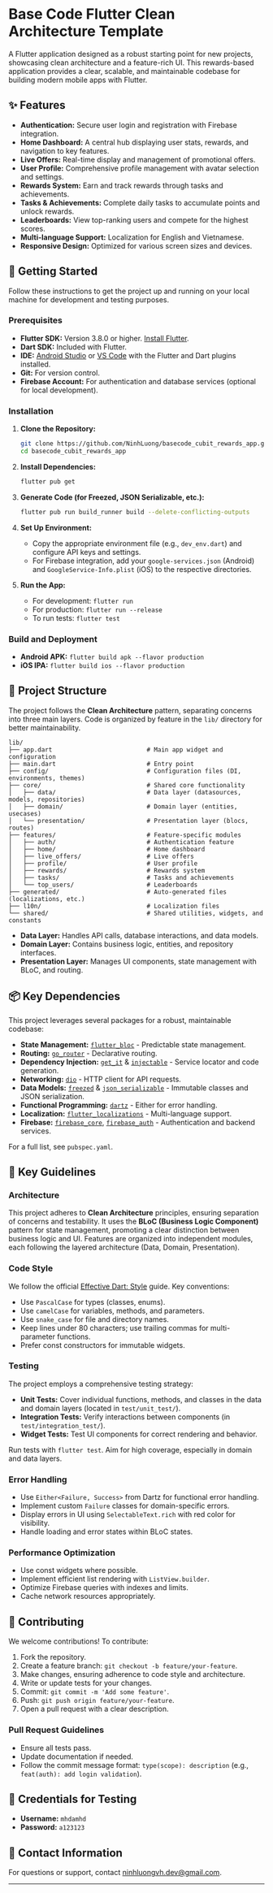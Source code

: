 # Base Code Flutter Clean Architecture Template

A Flutter application designed as a robust starting point for new projects, showcasing clean architecture and a feature-rich UI. This rewards-based application provides a clear, scalable, and maintainable codebase for building modern mobile apps with Flutter.

## ✨ Features

- **Authentication:** Secure user login and registration with Firebase integration.
- **Home Dashboard:** A central hub displaying user stats, rewards, and navigation to key features.
- **Live Offers:** Real-time display and management of promotional offers.
- **User Profile:** Comprehensive profile management with avatar selection and settings.
- **Rewards System:** Earn and track rewards through tasks and achievements.
- **Tasks & Achievements:** Complete daily tasks to accumulate points and unlock rewards.
- **Leaderboards:** View top-ranking users and compete for the highest scores.
- **Multi-language Support:** Localization for English and Vietnamese.
- **Responsive Design:** Optimized for various screen sizes and devices.

## 🚀 Getting Started

Follow these instructions to get the project up and running on your local machine for development and testing purposes.

### Prerequisites

- **Flutter SDK:** Version 3.8.0 or higher. [Install Flutter](https://flutter.dev/docs/get-started/install).
- **Dart SDK:** Included with Flutter.
- **IDE:** [Android Studio](https://developer.android.com/studio) or [VS Code](https://code.visualstudio.com/) with the Flutter and Dart plugins installed.
- **Git:** For version control.
- **Firebase Account:** For authentication and database services (optional for local development).

### Installation

1. **Clone the Repository:**
   ```bash
   git clone https://github.com/NinhLuong/basecode_cubit_rewards_app.git
   cd basecode_cubit_rewards_app
   ```

2. **Install Dependencies:**
   ```bash
   flutter pub get
   ```

3. **Generate Code (for Freezed, JSON Serializable, etc.):**
   ```bash
   flutter pub run build_runner build --delete-conflicting-outputs
   ```

4. **Set Up Environment:**
   - Copy the appropriate environment file (e.g., `dev_env.dart`) and configure API keys and settings.
   - For Firebase integration, add your `google-services.json` (Android) and `GoogleService-Info.plist` (iOS) to the respective directories.

5. **Run the App:**
   - For development: `flutter run`
   - For production: `flutter run --release `
   - To run tests: `flutter test`

### Build and Deployment

- **Android APK:** `flutter build apk --flavor production`
- **iOS IPA:** `flutter build ios --flavor production`

## 📂 Project Structure

The project follows the **Clean Architecture** pattern, separating concerns into three main layers. Code is organized by feature in the `lib/` directory for better maintainability.

```
lib/
├── app.dart                          # Main app widget and configuration
├── main.dart                         # Entry point
├── config/                           # Configuration files (DI, environments, themes)
├── core/                             # Shared core functionality
│   ├── data/                         # Data layer (datasources, models, repositories)
│   ├── domain/                       # Domain layer (entities, usecases)
│   └── presentation/                 # Presentation layer (blocs, routes)
├── features/                         # Feature-specific modules
│   ├── auth/                         # Authentication feature
│   ├── home/                         # Home dashboard
│   ├── live_offers/                  # Live offers
│   ├── profile/                      # User profile
│   ├── rewards/                      # Rewards system
│   ├── tasks/                        # Tasks and achievements
│   └── top_users/                    # Leaderboards
├── generated/                        # Auto-generated files (localizations, etc.)
├── l10n/                             # Localization files
└── shared/                           # Shared utilities, widgets, and constants
```

- **Data Layer:** Handles API calls, database interactions, and data models.
- **Domain Layer:** Contains business logic, entities, and repository interfaces.
- **Presentation Layer:** Manages UI components, state management with BLoC, and routing.

## 📦 Key Dependencies

This project leverages several packages for a robust, maintainable codebase:

- **State Management:** [`flutter_bloc`](https://pub.dev/packages/flutter_bloc) - Predictable state management.
- **Routing:** [`go_router`](https://pub.dev/packages/go_router) - Declarative routing.
- **Dependency Injection:** [`get_it`](https://pub.dev/packages/get_it) & [`injectable`](https://pub.dev/packages/injectable) - Service locator and code generation.
- **Networking:** [`dio`](https://pub.dev/packages/dio) - HTTP client for API requests.
- **Data Models:** [`freezed`](https://pub.dev/packages/freezed) & [`json_serializable`](https://pub.dev/packages/json_serializable) - Immutable classes and JSON serialization.
- **Functional Programming:** [`dartz`](https://pub.dev/packages/dartz) - Either for error handling.
- **Localization:** [`flutter_localizations`](https://flutter.dev/docs/development/accessibility-and-localization/internationalization) - Multi-language support.
- **Firebase:** [`firebase_core`](https://pub.dev/packages/firebase_core), [`firebase_auth`](https://pub.dev/packages/firebase_auth) - Authentication and backend services.

For a full list, see `pubspec.yaml`.

## 📝 Key Guidelines

### Architecture

This project adheres to **Clean Architecture** principles, ensuring separation of concerns and testability. It uses the **BLoC (Business Logic Component)** pattern for state management, promoting a clear distinction between business logic and UI. Features are organized into independent modules, each following the layered architecture (Data, Domain, Presentation).

### Code Style

We follow the official [Effective Dart: Style](https://dart.dev/guides/language/effective-dart/style) guide. Key conventions:
- Use `PascalCase` for types (classes, enums).
- Use `camelCase` for variables, methods, and parameters.
- Use `snake_case` for file and directory names.
- Keep lines under 80 characters; use trailing commas for multi-parameter functions.
- Prefer const constructors for immutable widgets.

### Testing

The project employs a comprehensive testing strategy:
- **Unit Tests:** Cover individual functions, methods, and classes in the data and domain layers (located in `test/unit_test/`).
- **Integration Tests:** Verify interactions between components (in `test/integration_test/`).
- **Widget Tests:** Test UI components for correct rendering and behavior.

Run tests with `flutter test`. Aim for high coverage, especially in domain and data layers.

### Error Handling

- Use `Either<Failure, Success>` from Dartz for functional error handling.
- Implement custom `Failure` classes for domain-specific errors.
- Display errors in UI using `SelectableText.rich` with red color for visibility.
- Handle loading and error states within BLoC states.

### Performance Optimization

- Use const widgets where possible.
- Implement efficient list rendering with `ListView.builder`.
- Optimize Firebase queries with indexes and limits.
- Cache network resources appropriately.

## 🙌 Contributing

We welcome contributions! To contribute:

1. Fork the repository.
2. Create a feature branch: `git checkout -b feature/your-feature`.
3. Make changes, ensuring adherence to code style and architecture.
4. Write or update tests for your changes.
5. Commit: `git commit -m 'Add some feature'`.
6. Push: `git push origin feature/your-feature`.
7. Open a pull request with a clear description.

### Pull Request Guidelines

- Ensure all tests pass.
- Update documentation if needed.
- Follow the commit message format: `type(scope): description` (e.g., `feat(auth): add login validation`).

## 🔑 Credentials for Testing

- **Username:** `mhdamhd`
- **Password:** `a123123`

## 📧 Contact Information

For questions or support, contact [ninhluongvh.dev@gmail.com](mailto:ninhluongvh.dev@gmail.com).

---

